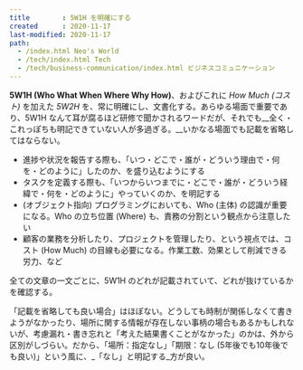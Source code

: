 ```yaml
---
title        : 5W1H を明確にする
created      : 2020-11-17
last-modified: 2020-11-17
path:
  - /index.html Neo's World
  - /tech/index.html Tech
  - /tech/business-communication/index.html ビジネスコミュニケーション
---
```


__5W1H (Who What When Where Why How)__、およびこれに _How Much (コスト)_ を加えた _5W2H_ を、常に明確にし、文書化する。あらゆる場面で重要であり、5W1H なんて耳が腐るほど研修で聞かされるワードだが、それでも__全く・これっぽちも明記できていない人が多過ぎる。__いかなる場面でも記載を省略してはならない。

- 進捗や状況を報告する際も、「いつ・どこで・誰が・どういう理由で・何を・どのように」したのか、を盛り込むようにする
- タスクを定義する際も、「いつからいつまでに・どこで・誰が・どういう経緯で・何を・どのように」やっていくのか、を明記する
- (オブジェクト指向) プログラミングにおいても、Who (主体) の認識が重要になる。Who の立ち位置 (Where) も、責務の分割という観点から注意したい
- 顧客の業務を分析したり、プロジェクトを管理したり、という視点では、コスト (How Much) の目線も必要になる。作業工数、効果として削減できる労力、など

全ての文章の一文ごとに、5W1H のどれが記載されていて、どれが抜けているかを確認する。

「記載を省略しても良い場合」はほぼない。どうしても時制が関係しなくて書きようがなかったり、場所に関する情報が存在しない事柄の場合もあるかもしれないが、考慮漏れ・書き忘れと「考えた結果書くことがなかった」のかは、外から区別がしづらい。だから、「場所：指定なし」「期限：なし (5年後でも10年後でも良い)」という風に、_「なし」と明記する_方が良い。
